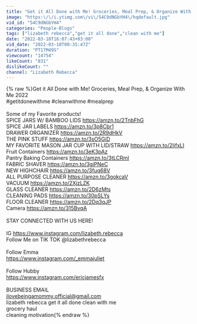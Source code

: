 ```yaml
---
title: "Get it All Done with Me! Groceries, Meal Prep, & Organize With Me 2022"
image: "https:\/\/i.ytimg.com\/vi\/54C9dNGbYH4\/hqdefault.jpg"
vid_id: "54C9dNGbYH4"
categories: "People-Blogs"
tags: ["lizabeth rebecca","get it all done","clean with me"]
date: "2022-03-10T16:07:43+03:00"
vid_date: "2022-03-10T00:35:47Z"
duration: "PT17M49S"
viewcount: "14754"
likeCount: "831"
dislikeCount: ""
channel: "Lizabeth Rebecca"
---
```

{% raw %}Get it All Done with Me! Groceries, Meal Prep, &amp; Organize With Me 2022<br /> #getitdonewithme #cleanwithme #mealprep<br /><br />Some of my Favorite products!<br />SPICE JARS W/ BAMBOO LIDS <a rel="nofollow" target="blank" href="https://amzn.to/2TnbFhG">https://amzn.to/2TnbFhG</a><br />SPICE JAR LABELS <a rel="nofollow" target="blank" href="https://amzn.to/3p8Cbr1">https://amzn.to/3p8Cbr1</a><br />DRAWER ORGANIZER <a rel="nofollow" target="blank" href="https://amzn.to/2R9dHkV">https://amzn.to/2R9dHkV</a><br />THE PINK STUFF <a rel="nofollow" target="blank" href="https://amzn.to/3sO5GiD​">https://amzn.to/3sO5GiD​</a><br />MY FAVORITE MASON JAR CUP WITH LID/STRAW <a rel="nofollow" target="blank" href="https://amzn.to/2IifxLI​">https://amzn.to/2IifxLI​</a><br />Fruit Containers  <a rel="nofollow" target="blank" href="https://amzn.to/3eK3pAz">https://amzn.to/3eK3pAz</a><br />Pantry Baking Containers <a rel="nofollow" target="blank" href="https://amzn.to/3tLCRmI">https://amzn.to/3tLCRmI</a><br />FABRIC SHAVER <a rel="nofollow" target="blank" href="https://amzn.to/3gjPNeC​">https://amzn.to/3gjPNeC​</a><br />NEW HIGHCHAIR <a rel="nofollow" target="blank" href="https://amzn.to/3fuq68V​">https://amzn.to/3fuq68V​</a><br />ALL PURPOSE CLEANER <a rel="nofollow" target="blank" href="https://amzn.to/3gokcaV​">https://amzn.to/3gokcaV​</a><br />VACUUM <a rel="nofollow" target="blank" href="https://amzn.to/2XjzLZK​">https://amzn.to/2XjzLZK​</a><br />GLASS CLEANER <a rel="nofollow" target="blank" href="https://amzn.to/2D6zMts​">https://amzn.to/2D6zMts​</a><br />CLEANING PADS <a rel="nofollow" target="blank" href="https://amzn.to/30pSLYs​">https://amzn.to/30pSLYs​</a><br />FLOOR CLEANER <a rel="nofollow" target="blank" href="https://amzn.to/2Dq3qJP​">https://amzn.to/2Dq3qJP​</a><br />Camera <a rel="nofollow" target="blank" href="https://amzn.to/315BvqA​">https://amzn.to/315BvqA​</a><br /><br />STAY CONNECTED WITH US HERE!<br /><br />IG <a rel="nofollow" target="blank" href="https://www.instagram.com/lizabeth.rebecca">https://www.instagram.com/lizabeth.rebecca</a><br />Follow Me on TIK TOK @lizabethrebecca<br /><br />Follow Emma <br /><a rel="nofollow" target="blank" href="https://www.instagram.com/_emmajuliet">https://www.instagram.com/_emmajuliet</a><br /><br />Follow Hubby<br /><a rel="nofollow" target="blank" href="https://www.instagram.com/ericjamesfx">https://www.instagram.com/ericjamesfx</a><br /><br />BUSINESS EMAIL<br />ilovebeingamommy.official@gmail.com<br /> lizabeth rebecca get it all done clean with me<br /> grocery haul <br /> cleaning motivation{% endraw %}
